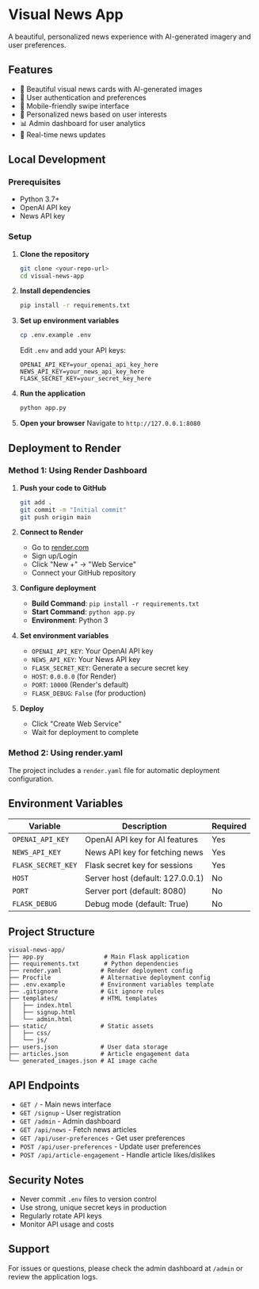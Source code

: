 # Visual News App

A beautiful, personalized news experience with AI-generated imagery and user preferences.

## Features

- 🎨 Beautiful visual news cards with AI-generated images
- 👤 User authentication and preferences
- 📱 Mobile-friendly swipe interface
- 🎯 Personalized news based on user interests
- 📊 Admin dashboard for user analytics
- 🔄 Real-time news updates

## Local Development

### Prerequisites

- Python 3.7+
- OpenAI API key
- News API key

### Setup

1. **Clone the repository**
   ```bash
   git clone <your-repo-url>
   cd visual-news-app
   ```

2. **Install dependencies**
   ```bash
   pip install -r requirements.txt
   ```

3. **Set up environment variables**
   ```bash
   cp .env.example .env
   ```
   
   Edit `.env` and add your API keys:
   ```
   OPENAI_API_KEY=your_openai_api_key_here
   NEWS_API_KEY=your_news_api_key_here
   FLASK_SECRET_KEY=your_secret_key_here
   ```

4. **Run the application**
   ```bash
   python app.py
   ```

5. **Open your browser**
   Navigate to `http://127.0.0.1:8080`

## Deployment to Render

### Method 1: Using Render Dashboard

1. **Push your code to GitHub**
   ```bash
   git add .
   git commit -m "Initial commit"
   git push origin main
   ```

2. **Connect to Render**
   - Go to [render.com](https://render.com)
   - Sign up/Login
   - Click "New +" → "Web Service"
   - Connect your GitHub repository

3. **Configure deployment**
   - **Build Command**: `pip install -r requirements.txt`
   - **Start Command**: `python app.py`
   - **Environment**: Python 3

4. **Set environment variables**
   - `OPENAI_API_KEY`: Your OpenAI API key
   - `NEWS_API_KEY`: Your News API key
   - `FLASK_SECRET_KEY`: Generate a secure secret key
   - `HOST`: `0.0.0.0` (for Render)
   - `PORT`: `10000` (Render's default)
   - `FLASK_DEBUG`: `False` (for production)

5. **Deploy**
   - Click "Create Web Service"
   - Wait for deployment to complete

### Method 2: Using render.yaml

The project includes a `render.yaml` file for automatic deployment configuration.

## Environment Variables

| Variable | Description | Required |
|----------|-------------|----------|
| `OPENAI_API_KEY` | OpenAI API key for AI features | Yes |
| `NEWS_API_KEY` | News API key for fetching news | Yes |
| `FLASK_SECRET_KEY` | Flask secret key for sessions | Yes |
| `HOST` | Server host (default: 127.0.0.1) | No |
| `PORT` | Server port (default: 8080) | No |
| `FLASK_DEBUG` | Debug mode (default: True) | No |

## Project Structure

```
visual-news-app/
├── app.py                 # Main Flask application
├── requirements.txt       # Python dependencies
├── render.yaml           # Render deployment config
├── Procfile              # Alternative deployment config
├── .env.example          # Environment variables template
├── .gitignore            # Git ignore rules
├── templates/            # HTML templates
│   ├── index.html
│   ├── signup.html
│   └── admin.html
├── static/               # Static assets
│   ├── css/
│   └── js/
├── users.json            # User data storage
├── articles.json         # Article engagement data
└── generated_images.json # AI image cache
```

## API Endpoints

- `GET /` - Main news interface
- `GET /signup` - User registration
- `GET /admin` - Admin dashboard
- `GET /api/news` - Fetch news articles
- `GET /api/user-preferences` - Get user preferences
- `POST /api/user-preferences` - Update user preferences
- `POST /api/article-engagement` - Handle article likes/dislikes

## Security Notes

- Never commit `.env` files to version control
- Use strong, unique secret keys in production
- Regularly rotate API keys
- Monitor API usage and costs

## Support

For issues or questions, please check the admin dashboard at `/admin` or review the application logs.
